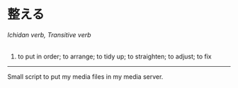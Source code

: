 # 整える
###### Ichidan verb, Transitive verb
1. to put in order; to arrange; to tidy up; to straighten; to adjust; to fix

---

Small script to put my media files in my media server.